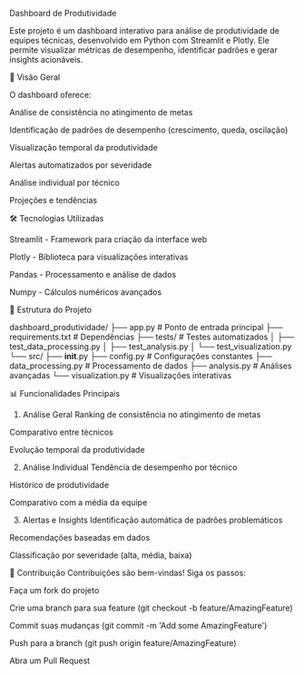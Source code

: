 Dashboard de Produtividade

Este projeto é um dashboard interativo para análise de produtividade de equipes técnicas, desenvolvido em Python com Streamlit e Plotly. Ele permite visualizar métricas de desempenho, identificar padrões e gerar insights acionáveis.

📌 Visão Geral

O dashboard oferece:

Análise de consistência no atingimento de metas

Identificação de padrões de desempenho (crescimento, queda, oscilação)

Visualização temporal da produtividade

Alertas automatizados por severidade

Análise individual por técnico

Projeções e tendências

🛠️ Tecnologias Utilizadas

Streamlit - Framework para criação da interface web

Plotly - Biblioteca para visualizações interativas

Pandas - Processamento e análise de dados

Numpy - Cálculos numéricos avançados

📂 Estrutura do Projeto

dashboard_produtividade/
├── app.py                  # Ponto de entrada principal
├── requirements.txt        # Dependências
├── tests/                  # Testes automatizados
│   ├── test_data_processing.py
│   ├── test_analysis.py
│   └── test_visualization.py
└── src/
    ├── __init__.py
    ├── config.py           # Configurações constantes
    ├── data_processing.py  # Processamento de dados
    ├── analysis.py         # Análises avançadas
    └── visualization.py    # Visualizações interativas

📊 Funcionalidades Principais
1. Análise Geral
Ranking de consistência no atingimento de metas

Comparativo entre técnicos

Evolução temporal da produtividade

2. Análise Individual
Tendência de desempenho por técnico

Histórico de produtividade

Comparativo com a média da equipe

3. Alertas e Insights
Identificação automática de padrões problemáticos

Recomendações baseadas em dados

Classificação por severidade (alta, média, baixa)


🤝 Contribuição
Contribuições são bem-vindas! Siga os passos:

Faça um fork do projeto

Crie uma branch para sua feature (git checkout -b feature/AmazingFeature)

Commit suas mudanças (git commit -m 'Add some AmazingFeature')

Push para a branch (git push origin feature/AmazingFeature)

Abra um Pull Request
